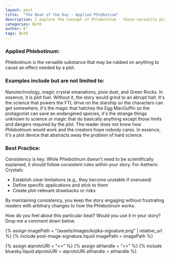 ```yaml
---
layout: post
title:  "The Beat of the Day - Applied Phlebotium"
description: I explore the concept of Phlebotinum - those versatile plot devices like nanotechnology or magic crystals that help move stories forward without getting bogged down in hard science explanations. While these elements don't need rigorous scientific justification, I emphasize the importance of establishing consistent rules and limitations within your story world to maintain reader engagement. Whether it's Aetheric Crystals or Green Rocks, these tools can serve as effective plot fuel when used thoughtfully and consistently.
categories: BotD
author: K°
tags: BotD
---
```


### Applied Phlebotinum:
Phlebotinum is the versatile substance that may be rubbed on anything to cause an effect needed by a plot.

### Examples include but are not limited to:
Nanotechnology, magic crystal emanations, pixie dust, and Green Rocks. In essence, it is plot fuel. Without it, the story would grind to an abrupt halt. It's the science that powers the FTL drive on the starship so the characters can get somewhere, it's the magic that hatches the Egg MacGuffin so the protagonist can save an endangered species, it's the strange things unknown to science or magic that do basically anything except those limits and dangers required by the plot. The reader does not know how Phlebotinum would work and the creators hope nobody cares. In essence, it's a plot device that abstracts away the problem of hard science.

### Best Practice:
Consistency is key. While Phlebotinum doesn't need to be scientifically explained, it should follow consistent rules within your story. For Aetheric Crystals:

* Establish clear limitations (e.g., they become unstable if overused)
* Define specific applications and stick to them
* Create plot-relevant drawbacks or risks

By maintaining consistency, you keep the story engaging without frustrating readers with arbitrary changes to how the Phlebotinum works.

How do you feel about this particular beat? Would you use it in your story? Drop me a comment down below.

<!-- signature -->
{% assign imagePath = "/assets/images/kojika-signature.png" | relative_url %}
{% include post-image-signature.liquid imagePath = imagePath %}

<!-- comments -->
{% assign atprotoURI = "<<atprotoURI>>" %}
{% assign atHandle = "<<atHandle>>" %}
{% include bluesky.liquid atprotoURI = atprotoURI atHandle = atHandle %}